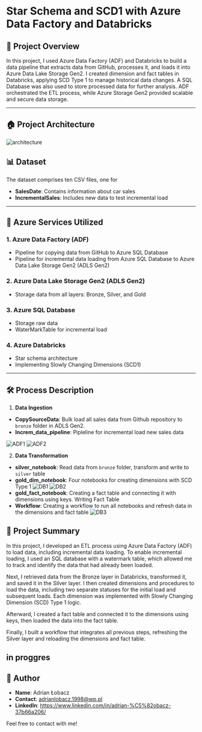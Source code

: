 # Star Schema and SCD1 with Azure Data Factory and Databricks

## 📖 Project Overview  

In this project, I used Azure Data Factory (ADF) and Databricks to build a data pipeline that extracts data from GitHub, processes it, and loads it into Azure Data Lake Storage Gen2. I created dimension and fact tables in Databricks, applying SCD Type 1 to manage historical data changes. A SQL Database was also used to store processed data for further analysis. ADF orchestrated the ETL process, while Azure Storage Gen2 provided scalable and secure data storage.

---
## 🏠 Project Architecture
![architecture](ScreenShots/Architecture.png)


## 📊 Dataset  
The dataset comprises ten CSV files, one for 
- **SalesDate**: Contains information about car sales
- **IncrementalSales**: Includes new data to test incremental load
---

## 🔧 Azure Services Utilized
### 1. Azure Data Factory (ADF)
- Pipeline for copying data from GitHub to Azure SQL Database
- Pipeline for incremental data loading from Azure SQL Database to Azure Data Lake Storage Gen2 (ADLS Gen2)
### 2. Azure Data Lake Storage Gen2 (ADLS Gen2)
- Storage data from all layers: Bronze, Silver, and Gold
### 3. Azure SQL Database
- Storage raw data
- WaterMarkTable for incremental load
### 4. Azure Databricks
- Star schema architecture
- Implementing Slowly Changing Dimensions (SCD1)
---
## 🛠️ Process Description

1. **Data Ingestion**

- **CopySourceData**: Bulk load all sales data from Github repository to `bronze` folder in ADLS Gen2.
- **Increm_data_pipeline**: Pipleline for incremental load new sales data

![ADF1](ScreenShots/ADF1.png)
![ADF2](ScreenShots/ADF2.png)


2. **Data Transformation**  
- **silver_notebook**: Read data from `bronze` folder, transform and write to `silver` table 
- **gold_dim_notebook**: Four notebooks for creating dimensions with SCD Type 1
 ![DB1](ScreenShots/DB1.png)
 ![DB2](ScreenShots/DB2.png)
- **gold_fact_notebook**: Creating a fact table and connecting it with dimensions using keys. Writing Fact Table
- **Workflow**: Creating a workflow to run all notebooks and refresh data in the dimensions and fact table
![DB3](ScreenShots/DB3.png)


 ## 📌 Project Summary
In this project, I developed an ETL process using Azure Data Factory (ADF) to load data, including incremental data loading. To enable incremental loading, I used an SQL database with a watermark table, which allowed me to track and identify the data that had already been loaded.

Next, I retrieved data from the Bronze layer in Databricks, transformed it, and saved it in the Silver layer. I then created dimensions and procedures to load the data, including two separate statuses for the initial load and subsequent loads. Each dimension was implemented with Slowly Changing Dimension (SCD) Type 1 logic.

Afterward, I created a fact table and connected it to the dimensions using keys, then loaded the data into the fact table. 

Finally, I built a workflow that integrates all previous steps, refreshing the Silver layer and reloading the dimensions and fact table.
 
in proggres
---
## 👤 Author
- **Name**: Adrian Łobacz
- **Contact**: adrianlobacz.1998@wp.pl
- **LinkedIn**: https://www.linkedin.com/in/adrian-%C5%82obacz-37b66a206/
  
Feel free to contact with me!
